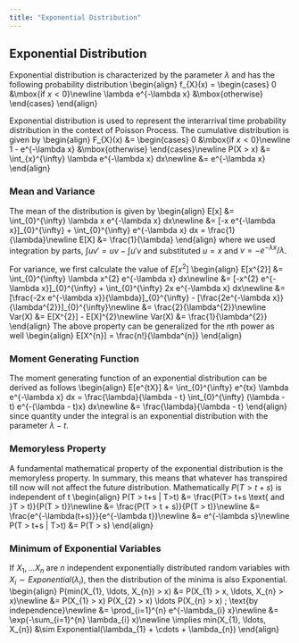 ```yaml
---
title: "Exponential Distribution"
---
```


## Exponential Distribution

Exponential distribution is characterized by the parameter $\lambda$ and has the following probability distribution
\begin{align}
        f_{X}(x) = \begin{cases} 0 &\mbox{if $x < 0$}\newline
                                \lambda e^{-\lambda x} &\mbox{otherwise} \end{cases}
    \end{align}

Exponential distribution is used to represent the interarrival time probability distribution in the context of Poisson Process. The cumulative distribution is given by
\begin{align}
        F_{X}(x) &= \begin{cases} 0 &\mbox{if $x < 0$}\newline
                                1 - e^{-\lambda x} &\mbox{otherwise} \end{cases}\newline
        P(X > x) &= \int_{x}^{\infty} \lambda e^{-\lambda x} dx\newline
        &= e^{-\lambda x}
    \end{align}

### Mean and Variance

The mean of the distribution is given by
\begin{align}
        E[x] &= \int_{0}^{\infty} \lambda x e^{-\lambda x} dx\newline
        &= [-x e^{-\lambda x}]\_{0}^{\infty} + \int_{0}^{\infty} e^{-\lambda x} dx = \frac{1}{\lambda}\newline
        E[X] &= \frac{1}{\lambda}
    \end{align}
where we used integration by parts, $\int uv' = uv - \int u'v$ and substituted $u = x$ and $v = -e^{-\lambda x}/\lambda$.


For variance, we first calculate the value of $E[x^{2}]$
\begin{align}
        E[x^{2}] &= \int_{0}^{\infty} \lambda x^{2} e^{-\lambda x} dx\newline
        &= [-x^{2} e^{-\lambda x}]\_{0}^{\infty} + \int_{0}^{\infty} 2x e^{-\lambda x} dx\newline
        &= [\frac{-2x e^{-\lambda x}}{\lambda}]\_{0}^{\infty} - [\frac{2e^{-\lambda x}}{\lambda^{2}}]\_{0}^{\infty}\newline
        &= \frac{2}{\lambda^{2}}\newline
        Var(X) &= E[X^{2}] - E[X]^{2}\newline
        Var(X) &= \frac{1}{\lambda^{2}}
    \end{align}
The above property can be generalized for the $n$th power as well
\begin{align}
        E[X^{n}] = \frac{n!}{\lambda^{n}}
    \end{align}

### Moment Generating Function

The moment generating function of an exponential distribution can be derived as follows
\begin{align}
        E[e^{tX}] &= \int_{0}^{\infty} e^{tx} \lambda e^{-\lambda x} dx = \frac{\lambda}{\lambda - t} \int_{0}^{\infty} (\lambda - t) e^{-(\lambda - t)x} dx\newline
        &= \frac{\lambda}{\lambda - t}
    \end{align}
since quantity under the integral is an exponential distribution with the parameter $\lambda - t$.

### Memoryless Property

A fundamental mathematical property of the exponential distribution is the memoryless property. In summary, this means that whatever has transpired till now will not affect the future distribution. Mathematically $P(T > t+s)$ is independent of t
\begin{align}
        P(T > t+s | T>t) &= \frac{P(T> t+s \text{ and }T > t)}{P(T > t)}\newline
        &= \frac{P(T > t + s)}{P(T > t)}\newline
        &= \frac{e^{-\lambda(t+s)}}{e^{-\lambda t}}\newline
        &= e^{-\lambda s}\newline
        P(T > t+s | T>t) &= P(T > s)
    \end{align}

### Minimum of Exponential Variables

If $X_{1}, \ldots X_{n}$ are $n$ independent exponentially distributed random variables with $X_{i} \sim Exponential(\lambda_{i})$, then the distribution of the minima is also Exponential.
\begin{align}
        P(min(X_{1}, \ldots, X_{n}) > x) &= P(X_{1} > x, \ldots, X_{n} > x)\newline
        &= P(X_{1} > x) P(X_{2} > x) \ldots P(X_{n} > x) \; \text{by independence}\newline
        &= \prod_{i=1}^{n} e^{-\lambda_{i} x}\newline
        &= \exp(-\sum_{i=1}^{n} \lambda_{i} x)\newline
        \implies min(X_{1}, \ldots, X_{n}) &\sim Exponential(\lambda_{1} + \cdots + \lambda_{n})
    \end{align}
